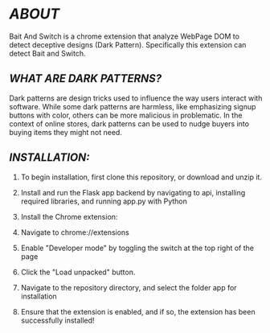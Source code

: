 
# ***ABOUT***

Bait And Switch is a chrome extension that analyze WebPage DOM to detect deceptive designs (Dark Pattern). Specifically this extension can detect Bait and Switch.



## *WHAT ARE DARK PATTERNS?*

Dark patterns are design tricks used to influence the way users interact with software. While some dark patterns are harmless, like emphasizing signup buttons with color, others can be more malicious in problematic. In the context of online stores, dark patterns can be used to nudge buyers into buying items they might not need.


## *INSTALLATION:*
1. To begin installation, first clone this repository, or download and unzip it.

2. Install and run the Flask app backend by navigating to api, installing required libraries, and running app.py with Python

3. Install the Chrome extension:

4. Navigate to chrome://extensions
5. Enable "Developer mode" by toggling the switch at the top right of the page
6. Click the "Load unpacked" button.
7. Navigate to the repository directory, and select the folder app for installation
8. Ensure that the extension is enabled, and if so, the extension has been successfully installed!


 
